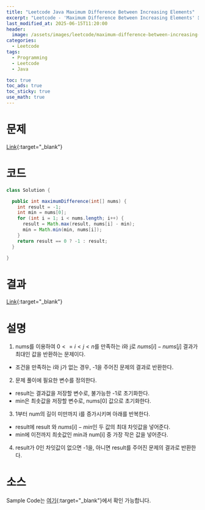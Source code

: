 ```yaml
---
title: "Leetcode Java Maximum Difference Between Increasing Elements"
excerpt: "Leetcode - 'Maximum Difference Between Increasing Elements' 문제 Java 풀이"
last_modified_at: 2025-06-15T11:20:00
header:
  image: /assets/images/leetcode/maximum-difference-between-increasing-elements.png
categories:
  - Leetcode
tags:
  - Programming
  - Leetcode
  - Java

toc: true
toc_ads: true
toc_sticky: true
use_math: true
---
```

# 문제
[Link](https://leetcode.com/problems/maximum-difference-between-increasing-elements/){:target="_blank"}

# 코드
```java
class Solution {

  public int maximumDifference(int[] nums) {
    int result = -1;
    int min = nums[0];
    for (int i = 1; i < nums.length; i++) {
      result = Math.max(result, nums[i] - min);
      min = Math.min(min, nums[i]);
    }
    return result == 0 ? -1 : result;
  }

}
```

# 결과
[Link](https://leetcode.com/problems/maximum-difference-between-increasing-elements/submissions/1665894613/){:target="_blank"}

# 설명
1. nums를 이용하여 $0 <= i < j < n$를 만족하는 i와 j로 $nums[i] - nums[j]$ 결과가 최대인 값을 반환하는 문제이다.
- 조건을 만족하는 i와 j가 없는 경우, -1을 주어진 문제의 결과로 반환한다.

2. 문제 풀이에 필요한 변수를 정의한다.
- result는 결과값을 저장할 변수로, 불가능한 -1로 초기화한다.
- min은 최솟값을 저장할 변수로, nums[0] 값으로 초기화한다.

3. 1부터 num의 길이 미만까지 i를 증가시키며 아래를 반복한다.
- result에 result 와 $nums[i] - min$인 두 값의 최대 차잇값을 넣어준다.
- min에 이전까지 최솟값인 min과 num[i] 중 가장 작은 값을 넣어준다.

4. result가 0인 차잇값이 없으면 -1을, 아니면 result를 주어진 문제의 결과로 반환한다.

# 소스
Sample Code는 [여기](https://github.com/GracefulSoul/leetcode/blob/master/src/main/java/gracefulsoul/problems/MaximumDifferenceBetweenIncreasingElements.java){:target="_blank"}에서 확인 가능합니다.